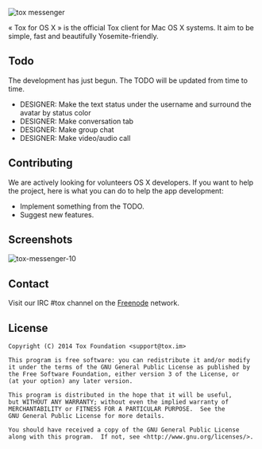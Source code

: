 ![tox messenger](https://cloud.githubusercontent.com/assets/2057765/5236781/1344dc32-784f-11e4-937a-15a655c79389.jpg)

« Tox for OS X » is the official Tox client for Mac OS X systems. It aim to be simple, fast and beautifully Yosemite-friendly.

Todo
-------

The development has just begun. The TODO will be updated from time to time.

- DESIGNER: Make the text status under the username and surround the avatar by status color
- DESIGNER: Make conversation tab
- DESIGNER: Make group chat
- DESIGNER: Make video/audio call

Contributing
------------

We are actively looking for volunteers OS X developers. If you want to help the project, here is what you can do to help the app development:
- Implement something from the TODO.
- Suggest new features.

Screenshots
-------

![tox-messenger-10](https://cloud.githubusercontent.com/assets/2057765/5236655/e67f8920-7846-11e4-8f12-fd4eec623b8e.png)

Contact
-------

Visit our IRC #tox channel on the [Freenode](https://freenode.net/) network.

License
-------

    Copyright (C) 2014 Tox Foundation <support@tox.im>

    This program is free software: you can redistribute it and/or modify
    it under the terms of the GNU General Public License as published by
    the Free Software Foundation, either version 3 of the License, or
    (at your option) any later version.

    This program is distributed in the hope that it will be useful,
    but WITHOUT ANY WARRANTY; without even the implied warranty of
    MERCHANTABILITY or FITNESS FOR A PARTICULAR PURPOSE.  See the
    GNU General Public License for more details.

    You should have received a copy of the GNU General Public License
    along with this program.  If not, see <http://www.gnu.org/licenses/>.
    
